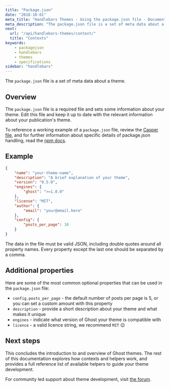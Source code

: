 ```yaml
---
title: "Package.json"
date: "2018-10-01"
meta_title: "Handlebars Themes - Using the package.json file - Documentation"
meta_description: "The package.json file is a set of meta data about a theme, and is a requirement in your Ghost theme. Find out how to work with the package.json file!"
next: 
  url: "/api/handlebars-themes/context/"
  title: "Contexts"
keywords:
    - packagejson
    - handlebars
    - themes
    - specifications
sidebar: "handlebars"
---
```


The `package.json` file is a set of meta data about a theme.

## Overview

The `package.json` file is a required file and sets some information about your theme. Edit this file and keep it up to date with the relevant information about your publication's theme. 

To reference a working example of a `package.json` file, review the [Casper file](https://github.com/TryGhost/Casper/blob/master/package.json/), and for further information about specific details of package.json handling, read the [npm docs](https://docs.npmjs.com/files/package.json/). 


## Example


```json:title=package.json
{
    "name": "your-theme-name",
    "description": "A brief explanation of your theme",
    "version": "0.5.0",
    "engines": {
        "ghost": ">=1.0.0"
    },
    "license": "MIT",
    "author": {
        "email": "your@email.here"
    },
    "config": {
        "posts_per_page": 10
    }
}
```

The data in the file must be valid JSON, including double quotes around all property names. Every property except the last one should be separated by a comma.

## Additional properties

Here are some of the most common optional properties that can be used in the `package.json` file: 

* `config.posts_per_page` - the default number of posts per page is 5, or you can set a custom amount with this property
* `description` - provide a short description about your theme and what makes it unique
* `engines` - indicate what version of Ghost your theme is compatible with
* `licence` - a valid licence string, we recommend `MIT` 😉


## Next steps

This concludes the introduction to and overview of Ghost themes. The rest of this documentation explores how contexts and helpers work, and provides a full reference list of available helpers to guide your theme development. 

For community led support about theme development, visit [the forum](https://forum.ghost.org/c/themes/).
